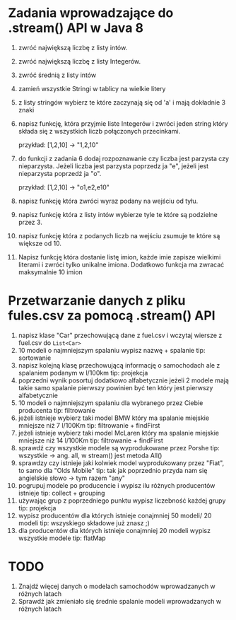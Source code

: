 # Zadania wprowadzające do .stream() API w Java 8

1. zwróć największą liczbę z listy intów.
2. zwróć największą liczbę z listy Integerów.
3. zwróć średnią z listy intów
4. zamień wszystkie Stringi w tablicy na wielkie litery
5. z listy stringów wybierz te które zaczynają się od 'a' i mają dokładnie 3 znaki
6. napisz funkcję, która przyjmie liste Integerów i zwróci jeden string który składa się z wszystkich liczb połączonych przecinkami.

    przykład: [1,2,10] -> "1,2,10"

7. do funkcji z zadania 6 dodaj rozpoznawanie czy liczba jest parzysta czy nieparzysta. Jeżeli liczba jest parzysta poprzedz ja "e", jeżeli jest nieparzysta poprzedź ja "o".

    przykład: [1,2,10] -> "o1,e2,e10"

8. napisz funkcję która zwróci wyraz podany na wejściu od tyłu.
9. napisz funkcję która z listy intów wybierze tyle te które są podzielne przez 3.
10. napisz funkcję która z podanych liczb na wejściu zsumuje te które są większe od 10.
11. Napisz funkcję która dostanie listę imion, każde imie zapisze wielkimi literami i zwróci tylko unikalne imiona. Dodatkowo funkcja ma zwracać maksymalnie 10 imion


# Przetwarzanie danych z pliku fules.csv za pomocą .stream() API

1. napisz klase "Car" przechowującą dane z fuel.csv i wczytaj wiersze z fuel.csv do `List<Car>`
2. 10 modeli o najmniejszym spalaniu
    wypisz nazwę + spalanie
    tip: sortowanie
3. napisz kolejną klasę przechowującą informację o samochodach ale z spalaniem podanym w l/100km
    tip: projekcja
4. poprzedni wynik posortuj dodatkowo alfabetycznie
    jeżeli 2 modele mają takie samo spalanie pierwszy powinien być ten który jest pierwszy alfabetycznie
5. 10 modeli o najmniejszym spalaniu dla wybranego przez Ciebie producenta
    tip: filtrowanie
6. jeżeli istnieje wybierz taki model BMW który ma spalanie miejskie mniejsze niż 7 l/100Km
    tip: filtrowanie + findFirst
7. jeżeli istnieje wybierz taki model McLaren który ma spalanie miejskie mniejsze niż 14 l/100Km
    tip: filtrowanie + findFirst
8. sprawdź czy wszystkie modele są wyprodukowane przez Porshe
    tip: wszystkie -> ang. all, w stream() jest metoda All()
9. sprawdzy czy istnieje jaki kolwiek model wyprodukowany przez "Fiat", to samo dla "Olds Mobile"
    tip: tak jak poprzednio przyda nam się angielskie słowo -> tym razem "any"
10. pogrupuj modele po producencie i wypisz ilu różnych producentów istnieje
    tip: collect + grouping
11. używając grup z poprzedniego punktu wypisz liczebność każdej grupy
    tip: projekcja
12. wypisz producentów dla których istnieje conajmniej 50 modeli/ 20 modeli
    tip: wszyskiego składowe już znasz ;)
13. dla producentów dla których istnieje conajmniej 20 modeli wypisz wszystkie modele
    tip: flatMap

# TODO

1. Znajdź więcej danych o modelach samochodów wprowadzanych w różnych latach
2. Sprawdź jak zmieniało się średnie spalanie modeli wprowadzanych w różnych latach
